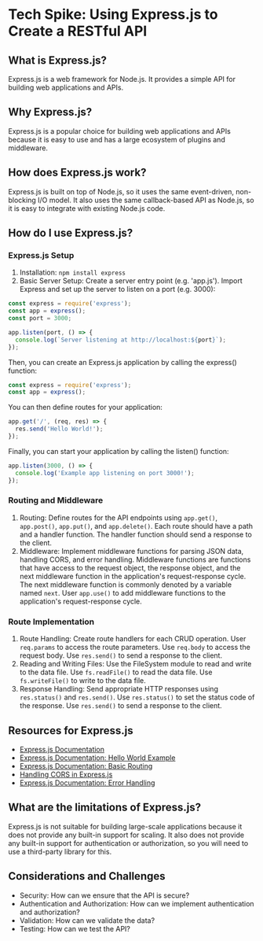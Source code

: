 # Tech Spike: Using Express.js to Create a RESTful API

## What is Express.js?
Express.js is a web framework for Node.js. It provides a simple API for building web applications and APIs.

## Why Express.js?
Express.js is a popular choice for building web applications and APIs because it is easy to use and has a large ecosystem of plugins and middleware.

## How does Express.js work?
Express.js is built on top of Node.js, so it uses the same event-driven, non-blocking I/O model. It also uses the same callback-based API as Node.js, so it is easy to integrate with existing Node.js code.

## How do I use Express.js?
### Express.js Setup
1. Installation: `npm install express`
2. Basic Server Setup: Create a server entry point (e.g. 'app.js'). Import Express and set up the server to listen on a port (e.g. 3000):
```javascript
const express = require('express');
const app = express();
const port = 3000;

app.listen(port, () => {
  console.log(`Server listening at http://localhost:${port}`);
});
```
Then, you can create an Express.js application by calling the express() function:
```javascript
const express = require('express');
const app = express();
```
You can then define routes for your application:
```javascript
app.get('/', (req, res) => {
  res.send('Hello World!');
});
```
Finally, you can start your application by calling the listen() function:
```javascript
app.listen(3000, () => {
  console.log('Example app listening on port 3000!');
});
```

### Routing and Middleware
1. Routing: Define routes for the API endpoints using `app.get()`, `app.post()`, `app.put()`, and `app.delete()`. Each route should have a path and a handler function. The handler function should send a response to the client.
2. Middleware: Implement middleware functions for parsing JSON data, handling CORS, and error handling. Middleware functions are functions that have access to the request object, the response object, and the next middleware function in the application's request-response cycle. The next middleware function is commonly denoted by a variable named `next`. User `app.use()` to add middleware functions to the application's request-response cycle.

### Route Implementation
1. Route Handling: Create route handlers for each CRUD operation. User `req.params` to access the route parameters. Use `req.body` to access the request body. Use `res.send()` to send a response to the client.
2. Reading and Writing Files: Use the FileSystem module to read and write to the data file. Use `fs.readFile()` to read the data file. Use `fs.writeFile()` to write to the data file.
3. Response Handling: Send appropriate HTTP responses using `res.status()` and `res.send()`. Use `res.status()` to set the status code of the response. Use `res.send()` to send a response to the client.

## Resources for Express.js
* [Express.js Documentation](https://expressjs.com/)
* [Express.js Documentation: Hello World Example](https://expressjs.com/en/starter/hello-world.html)
* [Express.js Documentation: Basic Routing](https://expressjs.com/en/starter/basic-routing.html)
* [Handling CORS in Express.js](https://expressjs.com/en/resources/middleware/cors.html)
* [Express.js Documentation: Error Handling](https://expressjs.com/en/guide/error-handling.html)

## What are the limitations of Express.js?
Express.js is not suitable for building large-scale applications because it does not provide any built-in support for scaling. It also does not provide any built-in support for authentication or authorization, so you will need to use a third-party library for this.

## Considerations and Challenges
* Security: How can we ensure that the API is secure?
* Authentication and Authorization: How can we implement authentication and authorization?
* Validation: How can we validate the data?
* Testing: How can we test the API?